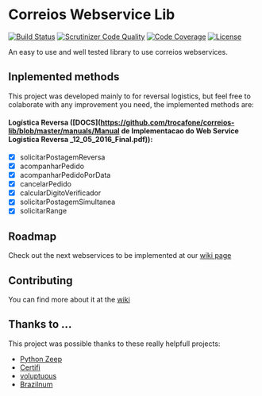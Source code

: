 # Correios Webservice Lib
[![Build Status](https://travis-ci.org/trocafone/correios-lib.svg?branch=master)](https://travis-ci.org/trocafone/correios-lib)
[![Scrutinizer Code Quality](https://scrutinizer-ci.com/g/trocafone/correios-lib/badges/quality-score.png?b=master)](https://scrutinizer-ci.com/g/trocafone/correios-lib/?branch=master)
[![Code Coverage](https://scrutinizer-ci.com/g/trocafone/correios-lib/badges/coverage.png?b=master)](https://scrutinizer-ci.com/g/trocafone/correios-lib/?branch=master)
[![License](https://img.shields.io/badge/licence-MIT-blue.svg)]()

An easy to use and well tested library to use correios webservices.

## Inplemented methods

This project was developed mainly to for reversal logistics, but feel free to colaborate with any improvement you need, the implemented methods are:

#### Logística Reversa ([DOCS](https://github.com/trocafone/correios-lib/blob/master/manuals/Manual de Implementacao do Web Service Logistica Reversa _12_05_2016_Final.pdf)):

- [x] solicitarPostagemReversa
- [x] acompanharPedido
- [x] acompanharPedidoPorData
- [x] cancelarPedido
- [x] calcularDigitoVerificador
- [x] solicitarPostagemSimultanea
- [x] solicitarRange

## Roadmap

Check out the next webservices to be implemented at our [wiki page]()

## Contributing

You can find more about it at the [wiki]()

## Thanks to ...

This project was possible thanks to  these really helpfull projects:

- [Python Zeep](http://docs.python-zeep.org/en/latest/)
- [Certifi](https://certifi.io/en/latest/)
- [voluptuous](https://github.com/alecthomas/voluptuous)
- [Brazilnum](https://github.com/poliquin/brazilnum)
